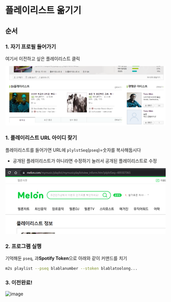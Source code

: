 # 플레이리스트 옮기기

## 순서


### 1. 자기 프로필 들어가기
여기서 이전하고 싶은 플레이리스트 클릭

<img src="../assets/screenshot/melon.png" />


### 1. 플레이리스트 URL 아이디 찾기

플레이리스트를 들어가면 URL에 `plylstSeq`(`pseq`)=숫자를 복사해둡시다
- 공개된 플레이리스트가 아니라면 수정하기 눌러서 공개된 플레이리스트로 수정

<p align="center">
<img src="../assets/screenshot/pseq.png" />
</p>

### 2. 프로그램 실행

기억해둔 `pseq`, 과**Spotify Token**으로 아래와 같이 커맨드를 치기
```zsh
m2s playlist --pseq blablanumber --stoken blablatoolong...
```

### 3. 이전완료!

![image](https://user-images.githubusercontent.com/27716524/123384140-009a7080-d5cf-11eb-8e40-e7abbb3e64a1.png)
